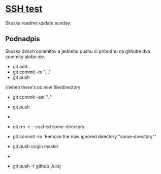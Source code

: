 # [SSH test](SSH-test)
Skuska readme update sunday.

## Podnadpis

Skuska dvoch commitov a jedneho pushu ci pribudnu na githube dva commity alebo nie.

* git add .
* git commit -m "..."
* git push

//when there's no new file/directory
* git commit -am ".."
* git push


* 
* git rm -r --cached some-directory
* git commit -m 'Remove the now ignored directory "some-directory"'
* git push origin master
* 


* git push -f github Juraj
